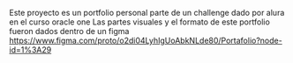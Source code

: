 Este proyecto es un portfolio personal parte de un challenge dado por alura en el curso oracle one
Las partes visuales y el formato de este portfolio fueron dados dentro de un figma https://www.figma.com/proto/o2di04LyhIgUoAbkNLde80/Portafolio?node-id=1%3A29
